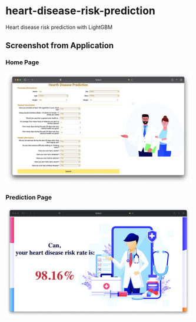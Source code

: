 # heart-disease-risk-prediction
Heart disease risk prediction with LightGBM
## Screenshot from Application

### Home Page

<img src="static/first.png">

### Prediction Page

<img src="static/second.png">
